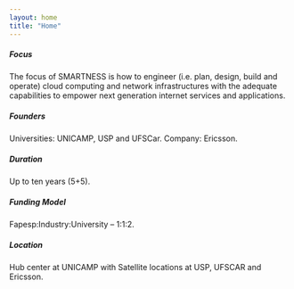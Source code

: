 ```yaml
---
layout: home
title: "Home"
---
```


##### Focus
The focus of SMARTNESS is how to engineer (i.e. plan, design, build and operate) cloud computing and network infrastructures with the adequate capabilities to empower next generation internet services and applications.

##### Founders
Universities: UNICAMP, USP and UFSCar. Company: Ericsson.

##### Duration
Up to ten years (5+5).

##### Funding Model
Fapesp:Industry:University – 1:1:2.

##### Location
Hub center at UNICAMP with Satellite locations at USP, UFSCAR and Ericsson.
